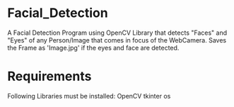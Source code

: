 # Facial_Detection
A Facial Detection Program using OpenCV Library that detects "Faces" and "Eyes" of any Person/Image that comes in focus of the WebCamera.
Saves the Frame as 'Image.jpg' if the eyes and face are detected.

# Requirements 
Following Libraries must be installed:
OpenCV
tkinter
os
